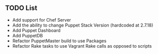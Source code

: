 TODO List
---------

* Add support for Chef Server
* Add the ability to change Puppet Stack Version (hardcoded at 2.7.18)
* Add Puppet Dashboard
* Add PuppetDB
* Refactor PuppetMaster build to use Packages
* Refactor Rake tasks to use Vagrant Rake calls as opposed to scripts
